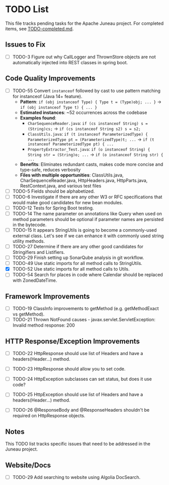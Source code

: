 # TODO List

This file tracks pending tasks for the Apache Juneau project. For completed items, see [TODO-completed.md](TODO-completed.md).

## Issues to Fix

- [ ] TODO-3 Figure out why CallLogger and ThrownStore objects are not automatically injected into REST classes in spring boot.

## Code Quality Improvements

- [ ] TODO-55 Convert `instanceof` followed by cast to use pattern matching for instanceof (Java 14+ feature).
  - **Pattern**: `if (obj instanceof Type) { Type t = (Type)obj; ... }` → `if (obj instanceof Type t) { ... }`
  - **Estimated instances**: ~52 occurrences across the codebase
  - **Examples found**:
    - `CharSequenceReader.java`: `if (cs instanceof String) s = (String)cs;` → `if (cs instanceof String s2) s = s2;`
    - `ClassUtils.java`: `if (t instanceof ParameterizedType) { ParameterizedType pt = (ParameterizedType)t; ...` → `if (t instanceof ParameterizedType pt) { ...`
    - `PropertyExtractor_Test.java`: `if (o instanceof String) { String str = (String)o; ...` → `if (o instanceof String str) { ...`
  - **Benefits**: Eliminates redundant casts, makes code more concise and type-safe, reduces verbosity
  - **Files with multiple opportunities**: ClassUtils.java, CharSequenceReader.java, HttpHeaders.java, HttpParts.java, RestContext.java, and various test files
- [ ] TODO-5 Fields should be alphabetized.
- [ ] TODO-6 Investigate if there are any other W3 or RFC specifications that would make good candidates for new bean modules.
- [ ] TODO-12 Tests for Spring Boot testing.
- [ ] TODO-14 The name parameter on annotations like Query when used on method parameters should be optional if parameter names are persisted in the bytecode.
- [ ] TODO-15 It appears StringUtils is going to become a commonly-used external class. Let's see if we can enhance it with commonly used string utility methods.
- [ ] TODO-27 Determine if there are any other good candidates for Stringifiers and Listifiers.
- [ ] TODO-29 Finish setting up SonarQube analysis in git workflow.
- [ ] TODO-49 Use static imports for all method calls to StringUtils.
- [x] TODO-52 Use static imports for all method calls to Utils.
- [ ] TODO-54 Search for places in code where Calendar should be replaced with ZonedDateTime.

## Framework Improvements

- [ ] TODO-19 ClassInfo improvements to getMethod (e.g. getMethodExact vs getMethod).
- [ ] TODO-21 Thrown NotFound causes - javax.servlet.ServletException: Invalid method response: 200

## HTTP Response/Exception Improvements

- [ ] TODO-22 HttpResponse should use list of Headers and have a headers(Header...) method.
- [ ] TODO-23 HttpResponse should allow you to set code.
- [ ] TODO-24 HttpException subclasses can set status, but does it use code?
- [ ] TODO-25 HttpException should use list of Headers and have a headers(Header...) method.

- [ ] TODO-26 @ResponseBody and @ResponseHeaders shouldn't be required on HttpResponse objects.

## Notes

This TODO list tracks specific issues that need to be addressed in the Juneau project.

## Website/Docs

- [ ] TODO-29 Add searching to website using Algolia DocSearch.
